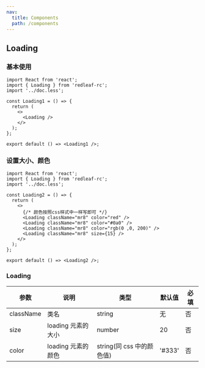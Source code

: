 ```yaml
---
nav:
  title: Components
  path: /components
---
```


## Loading

### 基本使用

```tsx
import React from 'react';
import { Loading } from 'redleaf-rc';
import '../doc.less';

const Loading1 = () => {
  return (
    <>
      <Loading />
    </>
  );
};

export default () => <Loading1 />;
```

### 设置大小、颜色

```tsx
import React from 'react';
import { Loading } from 'redleaf-rc';
import '../doc.less';

const Loading2 = () => {
  return (
    <>
      {/* 颜色按照css样式中一样写即可 */}
      <Loading className="mr8" color="red" />
      <Loading className="mr8" color="#0a0" />
      <Loading className="mr8" color="rgb(0 ,0, 200)" />
      <Loading className="mr8" size={15} />
    </>
  );
};

export default () => <Loading2 />;
```

### Loading

| 参数      | 说明               | 类型                      | 默认值 | 必填 |
| --------- | ------------------ | ------------------------- | ------ | ---- |
| className | 类名               | string                    | 无     | 否   |
| size      | loading 元素的大小 | number                    | 20     | 否   |
| color     | loading 元素的颜色 | string(同 css 中的颜色值) | '#333' | 否   |

